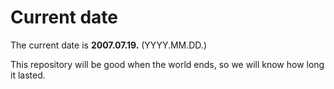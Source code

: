 # Current date

The current date is **2007.07.19.** (YYYY.MM.DD.)

This repository will be good when the world ends, so we will know how long it lasted.